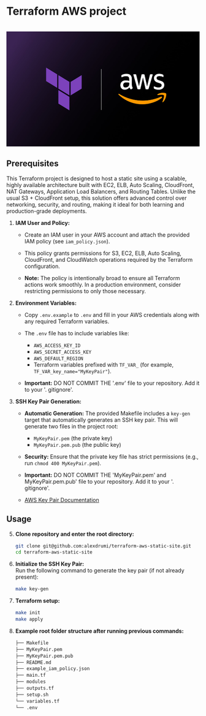 # Terraform AWS project

<!-- Improved compatibility of back to top link: See: https://github.com/othneildrew/Best-README-Template/pull/73 -->
<a id="readme-top"></a>

<br />
<div align="center">
  <a href="https://github.com/alexdrumi/terraform-aws-static-site">
    <img src="assets/aws_terraform.jpg" alt="aws_terraform.jpg" width="550" height="300">
  </a>
</div>

<div align="left">

## Prerequisites

This Terraform project is designed to host a static site using a scalable, highly available architecture built with EC2, ELB, Auto Scaling, CloudFront, NAT Gateways, Application Load Balancers, and Routing Tables. Unlike the usual S3 + CloudFront setup, this solution offers advanced control over networking, security, and routing, making it ideal for both learning and production-grade deployments.

1. **IAM User and Policy:**  
   - Create an IAM user in your AWS account and attach the provided IAM policy (see `iam_policy.json`).
     
   - This policy grants permissions for S3, EC2, ELB, Auto Scaling, CloudFront, and CloudWatch operations required by the Terraform configuration.
     
   - **Note:** The policy is intentionally broad to ensure all Terraform actions work smoothly. In a production environment, consider restricting permissions to only those necessary.


2. **Environment Variables:**  
   - Copy `.env.example` to `.env` and fill in your AWS credentials along with any required Terraform variables.  
   - The `.env` file has to include variables like:
     - `AWS_ACCESS_KEY_ID`
     - `AWS_SECRET_ACCESS_KEY`
     - `AWS_DEFAULT_REGION`
     - Terraform variables prefixed with `TF_VAR_` (for example, `TF_VAR_key_name="MyKeyPair"`).  

   - **Important:** DO NOT COMMIT THE '.env' file to your repository. Add it to your '. gitignore'.


4. **SSH Key Pair Generation:**  
   - **Automatic Generation:** The provided Makefile includes a `key-gen` target that automatically generates an SSH key pair. This will generate two files in the project root:
     - `MyKeyPair.pem` (the private key)
     - `MyKeyPair.pem.pub` (the public key)
       
   - **Security:** Ensure that the private key file has strict permissions (e.g., run `chmod 400 MyKeyPair.pem`).
   - **Important:** DO NOT COMMIT THE 'MyKeyPair.pem' and MyKeyPair.pem.pub' file to your repository. Add it to your '. gitignore'.

   - [AWS Key Pair Documentation](https://docs.aws.amazon.com/AWSEC2/latest/UserGuide/create-key-pairs.html)

## Usage
5. **Clone repository and enter the root directory:**  
   ```bash
   git clone git@github.com:alexdrumi/terraform-aws-static-site.git
   cd terraform-aws-static-site

6. **Initialize the SSH Key Pair:**  
   Run the following command to generate the key pair (if not already present):
   ```bash
   make key-gen

7. **Terraform setup:**
   ```bash
   make init
   make apply

8. **Example root folder structure after running previous commands:**
   ```bash
   ├── Makefile
   ├── MyKeyPair.pem
   ├── MyKeyPair.pem.pub
   ├── README.md
   ├── example_iam_policy.json
   ├── main.tf
   ├── modules
   ├── outputs.tf
   ├── setup.sh
   └── variables.tf
   └── .env

</div>

